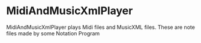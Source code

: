 # MidiAndMusicXmlPlayer
MidiAndMusicXmlPlayer plays Midi files and MusicXML files. These are note files made by some Notation Program
